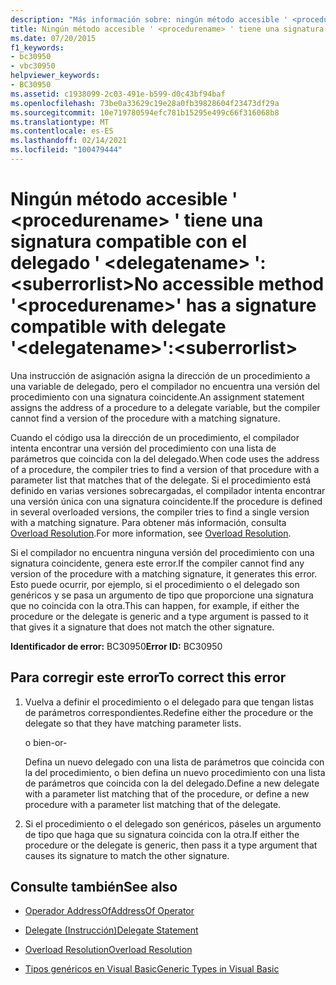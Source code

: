 ```yaml
---
description: "Más información sobre: ningún método accesible ' <procedurename> ' tiene una signatura compatible con el delegado ' <delegatename> ':<suberrorlist>"
title: Ningún método accesible ' <procedurename> ' tiene una signatura compatible con el delegado ' <delegatename> ':<suberrorlist>
ms.date: 07/20/2015
f1_keywords:
- bc30950
- vbc30950
helpviewer_keywords:
- BC30950
ms.assetid: c1938099-2c03-491e-b599-d0c43bf94baf
ms.openlocfilehash: 73be0a33629c19e28a0fb39828604f23473df29a
ms.sourcegitcommit: 10e719780594efc781b15295e499c66f316068b8
ms.translationtype: MT
ms.contentlocale: es-ES
ms.lasthandoff: 02/14/2021
ms.locfileid: "100479444"
---
```

# <a name="no-accessible-method-procedurename-has-a--signature-compatible-with-delegate-delegatenamesuberrorlist"></a><span data-ttu-id="a4f08-103">Ningún método accesible ' \<procedurename> ' tiene una signatura compatible con el delegado ' \<delegatename> ':\<suberrorlist></span><span class="sxs-lookup"><span data-stu-id="a4f08-103">No accessible method '\<procedurename>' has a  signature compatible with delegate '\<delegatename>':\<suberrorlist></span></span>

<span data-ttu-id="a4f08-104">Una instrucción de asignación asigna la dirección de un procedimiento a una variable de delegado, pero el compilador no encuentra una versión del procedimiento con una signatura coincidente.</span><span class="sxs-lookup"><span data-stu-id="a4f08-104">An assignment statement assigns the address of a procedure to a delegate variable, but the compiler cannot find a version of the procedure with a matching signature.</span></span>  
  
 <span data-ttu-id="a4f08-105">Cuando el código usa la dirección de un procedimiento, el compilador intenta encontrar una versión del procedimiento con una lista de parámetros que coincida con la del delegado.</span><span class="sxs-lookup"><span data-stu-id="a4f08-105">When code uses the address of a procedure, the compiler tries to find a version of that procedure with a parameter list that matches that of the delegate.</span></span> <span data-ttu-id="a4f08-106">Si el procedimiento está definido en varias versiones sobrecargadas, el compilador intenta encontrar una versión única con una signatura coincidente.</span><span class="sxs-lookup"><span data-stu-id="a4f08-106">If the procedure is defined in several overloaded versions, the compiler tries to find a single version with a matching signature.</span></span> <span data-ttu-id="a4f08-107">Para obtener más información, consulta [Overload Resolution](../programming-guide/language-features/procedures/overload-resolution.md).</span><span class="sxs-lookup"><span data-stu-id="a4f08-107">For more information, see [Overload Resolution](../programming-guide/language-features/procedures/overload-resolution.md).</span></span>  
  
 <span data-ttu-id="a4f08-108">Si el compilador no encuentra ninguna versión del procedimiento con una signatura coincidente, genera este error.</span><span class="sxs-lookup"><span data-stu-id="a4f08-108">If the compiler cannot find any version of the procedure with a matching signature, it generates this error.</span></span> <span data-ttu-id="a4f08-109">Esto puede ocurrir, por ejemplo, si el procedimiento o el delegado son genéricos y se pasa un argumento de tipo que proporcione una signatura que no coincida con la otra.</span><span class="sxs-lookup"><span data-stu-id="a4f08-109">This can happen, for example, if either the procedure or the delegate is generic and a type argument is passed to it that gives it a signature that does not match the other signature.</span></span>  
  
 <span data-ttu-id="a4f08-110">**Identificador de error:** BC30950</span><span class="sxs-lookup"><span data-stu-id="a4f08-110">**Error ID:** BC30950</span></span>  
  
## <a name="to-correct-this-error"></a><span data-ttu-id="a4f08-111">Para corregir este error</span><span class="sxs-lookup"><span data-stu-id="a4f08-111">To correct this error</span></span>  
  
1. <span data-ttu-id="a4f08-112">Vuelva a definir el procedimiento o el delegado para que tengan listas de parámetros correspondientes.</span><span class="sxs-lookup"><span data-stu-id="a4f08-112">Redefine either the procedure or the delegate so that they have matching parameter lists.</span></span>  
  
     <span data-ttu-id="a4f08-113">o bien</span><span class="sxs-lookup"><span data-stu-id="a4f08-113">-or-</span></span>  
  
     <span data-ttu-id="a4f08-114">Defina un nuevo delegado con una lista de parámetros que coincida con la del procedimiento, o bien defina un nuevo procedimiento con una lista de parámetros que coincida con la del delegado.</span><span class="sxs-lookup"><span data-stu-id="a4f08-114">Define a new delegate with a parameter list matching that of the procedure, or define a new procedure with a parameter list matching that of the delegate.</span></span>  
  
2. <span data-ttu-id="a4f08-115">Si el procedimiento o el delegado son genéricos, páseles un argumento de tipo que haga que su signatura coincida con la otra.</span><span class="sxs-lookup"><span data-stu-id="a4f08-115">If either the procedure or the delegate is generic, then pass it a type argument that causes its signature to match the other signature.</span></span>  
  
## <a name="see-also"></a><span data-ttu-id="a4f08-116">Consulte también</span><span class="sxs-lookup"><span data-stu-id="a4f08-116">See also</span></span>

- [<span data-ttu-id="a4f08-117">Operador AddressOf</span><span class="sxs-lookup"><span data-stu-id="a4f08-117">AddressOf Operator</span></span>](../language-reference/operators/addressof-operator.md)
- [<span data-ttu-id="a4f08-118">Delegate (Instrucción)</span><span class="sxs-lookup"><span data-stu-id="a4f08-118">Delegate Statement</span></span>](../language-reference/statements/delegate-statement.md)

- [<span data-ttu-id="a4f08-119">Overload Resolution</span><span class="sxs-lookup"><span data-stu-id="a4f08-119">Overload Resolution</span></span>](../programming-guide/language-features/procedures/overload-resolution.md)
- [<span data-ttu-id="a4f08-120">Tipos genéricos en Visual Basic</span><span class="sxs-lookup"><span data-stu-id="a4f08-120">Generic Types in Visual Basic</span></span>](../programming-guide/language-features/data-types/generic-types.md)
